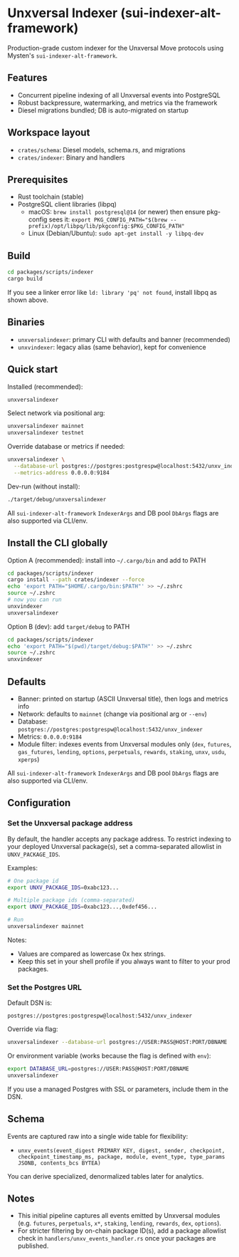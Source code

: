# Unxversal Indexer (sui-indexer-alt-framework)

Production-grade custom indexer for the Unxversal Move protocols using Mysten's `sui-indexer-alt-framework`.

## Features

- Concurrent pipeline indexing of all Unxversal events into PostgreSQL
- Robust backpressure, watermarking, and metrics via the framework
- Diesel migrations bundled; DB is auto-migrated on startup

## Workspace layout

- `crates/schema`: Diesel models, schema.rs, and migrations
- `crates/indexer`: Binary and handlers

## Prerequisites

- Rust toolchain (stable)
- PostgreSQL client libraries (libpq)
  - macOS: `brew install postgresql@14` (or newer) then ensure pkg-config sees it: `export PKG_CONFIG_PATH="$(brew --prefix)/opt/libpq/lib/pkgconfig:$PKG_CONFIG_PATH"`
  - Linux (Debian/Ubuntu): `sudo apt-get install -y libpq-dev`

## Build

```bash
cd packages/scripts/indexer
cargo build
```

If you see a linker error like `ld: library 'pq' not found`, install libpq as shown above.

## Binaries

- `unxversalindexer`: primary CLI with defaults and banner (recommended)
- `unxvindexer`: legacy alias (same behavior), kept for convenience

## Quick start

Installed (recommended):

```bash
unxversalindexer
```

Select network via positional arg:

```bash
unxversalindexer mainnet
unxversalindexer testnet
```

Override database or metrics if needed:

```bash
unxversalindexer \
  --database-url postgres://postgres:postgrespw@localhost:5432/unxv_indexer \
  --metrics-address 0.0.0.0:9184
```

Dev-run (without install):

```bash
./target/debug/unxversalindexer
```

All `sui-indexer-alt-framework` `IndexerArgs` and DB pool `DbArgs` flags are also supported via CLI/env.

## Install the CLI globally

Option A (recommended): install into `~/.cargo/bin` and add to PATH

```bash
cd packages/scripts/indexer
cargo install --path crates/indexer --force
echo 'export PATH="$HOME/.cargo/bin:$PATH"' >> ~/.zshrc
source ~/.zshrc
# now you can run
unxvindexer
unxversalindexer
```

Option B (dev): add `target/debug` to PATH

```bash
cd packages/scripts/indexer
echo 'export PATH="$(pwd)/target/debug:$PATH"' >> ~/.zshrc
source ~/.zshrc
unxvindexer
```

## Defaults

- Banner: printed on startup (ASCII Unxversal title), then logs and metrics info
- Network: defaults to `mainnet` (change via positional arg or `--env`)
- Database: `postgres://postgres:postgrespw@localhost:5432/unxv_indexer`
- Metrics: `0.0.0.0:9184`
- Module filter: indexes events from Unxversal modules only (`dex`, `futures`, `gas_futures`, `lending`, `options`, `perpetuals`, `rewards`, `staking`, `unxv`, `usdu`, `xperps`)

All `sui-indexer-alt-framework` `IndexerArgs` and DB pool `DbArgs` flags are also supported via CLI/env.

## Configuration

### Set the Unxversal package address

By default, the handler accepts any package address. To restrict indexing to your deployed Unxversal package(s), set a comma-separated allowlist in `UNXV_PACKAGE_IDS`.

Examples:

```bash
# One package id
export UNXV_PACKAGE_IDS=0xabc123...

# Multiple package ids (comma-separated)
export UNXV_PACKAGE_IDS=0xabc123...,0xdef456...

# Run
unxversalindexer mainnet
```

Notes:
- Values are compared as lowercase 0x hex strings.
- Keep this set in your shell profile if you always want to filter to your prod packages.

### Set the Postgres URL

Default DSN is:

```
postgres://postgres:postgrespw@localhost:5432/unxv_indexer
```

Override via flag:

```bash
unxversalindexer --database-url postgres://USER:PASS@HOST:PORT/DBNAME
```

Or environment variable (works because the flag is defined with `env`):

```bash
export DATABASE_URL=postgres://USER:PASS@HOST:PORT/DBNAME
unxversalindexer
```

If you use a managed Postgres with SSL or parameters, include them in the DSN.

## Schema

Events are captured raw into a single wide table for flexibility:

- `unxv_events(event_digest PRIMARY KEY, digest, sender, checkpoint, checkpoint_timestamp_ms, package, module, event_type, type_params JSONB, contents_bcs BYTEA)`

You can derive specialized, denormalized tables later for analytics.

## Notes

- This initial pipeline captures all events emitted by Unxversal modules (e.g. `futures`, `perpetuals`, `x*`, `staking`, `lending`, `rewards`, `dex`, `options`).
- For stricter filtering by on-chain package ID(s), add a package allowlist check in `handlers/unxv_events_handler.rs` once your packages are published.


